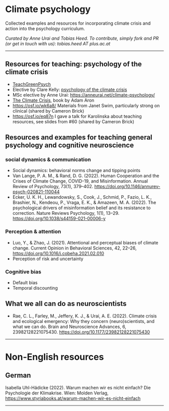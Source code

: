 # Climate psychology
Collected examples and resources for incorporating climate crisis and action into the psychology curriculum.

_Curated by Anne Urai and Tobias Heed. 
To contribute, simply fork and PR (or get in touch with us):
tobias.heed AT plus.ac.at_

---

## Resources for teaching: psychology of the climate crisis
- [TeachGreenPsych](https://www.teachgreenpsych.com/)
- Elective by Clare Kelly: [psychology of the climate crisis](https://www.tcd.ie/trinity-electives/electives/psychology-climate-crisis/)
- MSc elective by Anne Urai: https://anneurai.net/climate-psychology/
- [The Climate Crisis](https://www.cambridge.org/cr/academic/subjects/earth-and-environmental-science/climatology-and-climate-change/climate-crisis-science-impacts-policy-psychology-justice-social-movements?format=PB), book by Adam Aron
- https://osf.io/wk6a8/ Materials from Janet Swim, particularly strong on clinical (shared by Cameron Brick)
- https://osf.io/eq87n I gave a talk for Karolinska about teaching resources, see slides from #60 (shared by Cameron Brick)

## Resources and examples for teaching general psychology and cognitive neuroscience
### social dynamics & communication
- Social dynamics: behavioral norms change and tipping points
- Van Lange, P. A. M., & Rand, D. G. (2022). Human Cooperation and the Crises of Climate Change, COVID-19, and Misinformation. Annual Review of Psychology, 73(1), 379–402. https://doi.org/10.1146/annurev-psych-020821-110044
- Ecker, U. K. H., Lewandowsky, S., Cook, J., Schmid, P., Fazio, L. K., Brashier, N., Kendeou, P., Vraga, E. K., & Amazeen, M. A. (2022). The psychological drivers of misinformation belief and its resistance to correction. Nature Reviews Psychology, 1(1), 13–29. https://doi.org/10.1038/s44159-021-00006-y

### Perception & attention 
- Luo, Y., & Zhao, J. (2021). Attentional and perceptual biases of climate change. Current Opinion in Behavioral Sciences, 42, 22–26, https://doi.org/10.1016/j.cobeha.2021.02.010
- Perception of risk and uncertainty

### Cognitive bias
- Default bias
- Temporal discounting


## What we all can do as neuroscientists
- Rae, C. L., Farley, M., Jeffery, K. J., & Urai, A. E. (2022). Climate crisis and ecological emergency: Why they concern (neuro)scientists, and what we can do. Brain and Neuroscience Advances, 6, 23982128221075430. https://doi.org/10.1177/23982128221075430

---

# Non-English resources

## German

Isabella Uhl-Hädicke (2022). Warum machen wir es nicht einfach? Die Psychologie der Klimakrise. Wien: Molden Verlag, 
https://www.styriabooks.at/warum-machen-wir-es-nicht-einfach

---
